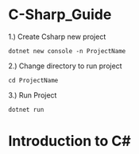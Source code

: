 # C-Sharp_Guide
1.) Create Csharp new project
```Csharp
dotnet new console -n ProjectName
```
2.) Change directory to run project
```Csharp
cd ProjectName
```
3.) Run Project
```Csharp
dotnet run
```
# Introduction to C#
